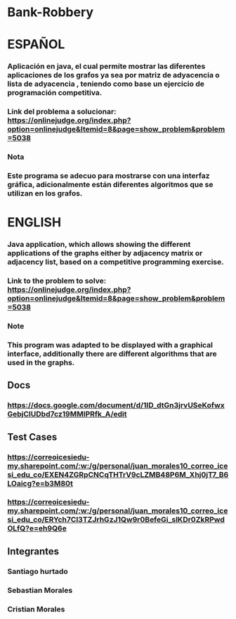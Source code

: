 # Bank-Robbery

# ESPAÑOL

### Aplicación en java, el cual permite mostrar las diferentes aplicaciones de los grafos ya sea por matriz de adyacencia o lista de adyacencia , teniendo como base un ejercicio de programación competitiva.
### Link del problema a solucionar: https://onlinejudge.org/index.php?option=onlinejudge&Itemid=8&page=show_problem&problem=5038

### Nota 

### Este programa se adecuo para mostrarse con una interfaz gráfica, adicionalmente están diferentes algoritmos que se utilizan en los grafos.

# ENGLISH
### Java application, which allows showing the different applications of the graphs either by adjacency matrix or adjacency list, based on a competitive programming exercise.
### Link to the problem to solve: https://onlinejudge.org/index.php?option=onlinejudge&Itemid=8&page=show_problem&problem=5038

### Note

### This program was adapted to be displayed with a graphical interface, additionally there are different algorithms that are used in the graphs.

## Docs
### https://docs.google.com/document/d/1ID_dtGn3jrvUSeKofwxGebjClUDbd7cz19MMlPRfk_A/edit
## Test Cases
### https://correoicesiedu-my.sharepoint.com/:w:/g/personal/juan_morales10_correo_icesi_edu_co/EXEN4ZGRpCNCqTHTrV9cLZMB48P6M_Xhj0jT7_B6LOaicg?e=b3M80t
### https://correoicesiedu-my.sharepoint.com/:w:/g/personal/juan_morales10_correo_icesi_edu_co/ERYch7Cl3TZJrhGzJ1Qw9r0BefeGi_slKDr0ZkRPwdOLfQ?e=eh9Q6e

## Integrantes
### Santiago hurtado
### Sebastian Morales
### Cristian Morales

